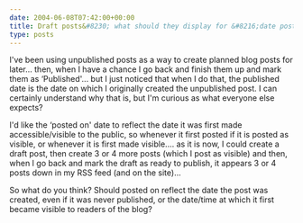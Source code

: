 ```yaml
---
date: 2004-06-08T07:42:00+00:00
title: Draft posts&#8230; what should they display for &#8216;date posted&#8217;?
type: posts
---
```

I've been using unpublished posts as a way to create planned blog posts for later... then, when I have a chance I go back and finish them up and mark them as &#8216;Published'... but I just noticed that when I do that, the published date is the date on which I originally created the unpublished post. I can certainly understand why that is, but I'm curious as what everyone else expects?

I'd like the &#8216;posted on' date to reflect the date it was first made accessible/visible to the public, so whenever it first posted if it is posted as visible, or whenever it is first made visible.... as it is now, I could create a draft post, then create 3 or 4 more posts (which I post as visible) and then, when I go back and mark the draft as ready to publish, it appears 3 or 4 posts down in my RSS feed (and on the site)... 

So what do you think? Should posted on reflect the date the post was created, even if it was never published, or the date/time at which it first became visible to readers of the blog?
